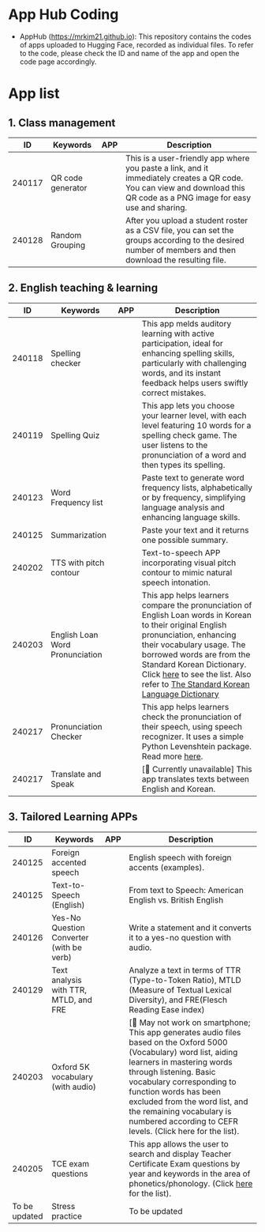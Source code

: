 # App Hub Coding

+ AppHub (https://mrkim21.github.io): This repository contains the codes of apps uploaded to Hugging Face, recorded as individual files. To refer to the code, please check the ID and name of the app and open the code page accordingly.

# App list

## 1. Class management

|ID|Keywords|APP|Description|
|--|--|--|--|
|240117 |	QR code generator||This is a user-friendly app where you paste a link, and it immediately creates a QR code. You can view and download this QR code as a PNG image for easy use and sharing.|
|240128	| Random Grouping ||After you upload a student roster as a CSV file, you can set the groups according to the desired number of members and then download the resulting file.|

## 2. English teaching & learning

|ID|Keywords|APP|Description|
|--|--|--|--|
|240118 |	Spelling checker ||This app melds auditory learning with active participation, ideal for enhancing spelling skills, particularly with challenging words, and its instant feedback helps users swiftly correct mistakes.|
|240119	| Spelling Quiz ||This app lets you choose your learner level, with each level featuring 10 words for a spelling check game. The user listens to the pronunciation of a word and then types its spelling.|
|240123	| Word Frequency list| |Paste text to generate word frequency lists, alphabetically or by frequency, simplifying language analysis and enhancing language skills.|
|240125	| Summarization| |Paste your text and it returns one possible summary.|
|240202	| TTS with pitch contour ||Text-to-speech APP incorporating visual pitch contour to mimic natural speech intonation.|
|240203 |	English Loan Word Pronunciation ||This app helps learners compare the pronunciation of English Loan words in Korean to their original English pronunciation, enhancing their vocabulary usage. The borrowed words are from the Standard Korean Dictionary. Click [here](https://github.com/MK316/Spring2024/blob/main/data/FKE.csv) to see the list. Also refer to [The Standard Korean Language Dictionary](https://stdict.korean.go.kr/main/main.do)|
|240217	| Pronunciation Checker | |This app helps learners check the pronunciation of their speech, using speech recognizer. It uses a simple Python Levenshtein package. Read more [here](https://github.com/mrkim21/mrkim21.github.io/blob/main/appfolder/proncheckcaution.md).|
| 240217	| Translate and Speak ||[📌 Currently unavailable] This app translates texts between English and Korean.|

## 3. Tailored Learning APPs
|ID|Keywords|APP|Description|
|--|--|--|--|
|240125 |	Foreign accented speech ||English speech with foreign accents (examples).|
|240125 |	Text-to-Speech (English) ||From text to Speech: American English vs. British English|
|240126	| Yes-No Question Converter (with be verb) || Write a statement and it converts it to a yes-no question with audio.|
|240129	| Text analysis with TTR, MTLD, and FRE ||Analyze a text in terms of TTR (Type-to-Token Ratio), MTLD (Measure of Textual Lexical Diversity), and FRE(Flesch Reading Ease index)|
|240203	| Oxford 5K vocabulary (with audio) || [📌 May not work on smartphone; This app generates audio files based on the Oxford 5000 (Vocabulary) word list, aiding learners in mastering words through listening. Basic vocabulary corresponding to function words has been excluded from the word list, and the remaining vocabulary is numbered according to CEFR levels. (Click here for the list).|
|240205 |	TCE exam questions ||This app allows the user to search and display Teacher Certificate Exam questions by year and keywords in the area of phonetics/phonology. (Click [here](https://github.com/MK316/TExams/blob/main/TExams.csv) for the list).|
|To be updated|	Stress practice | | To be updated|




